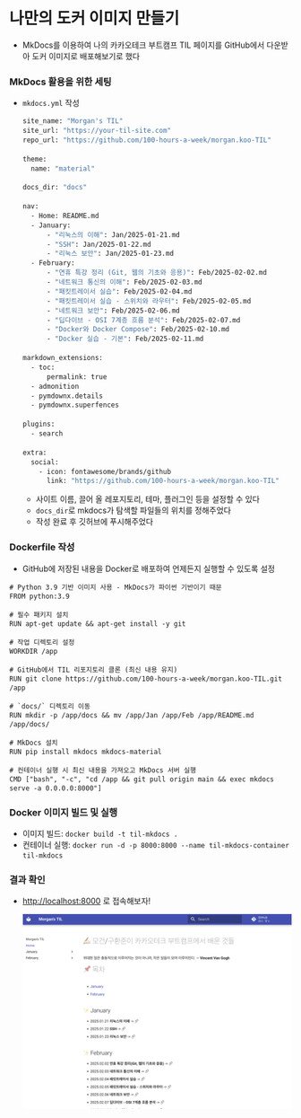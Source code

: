 # 나만의 도커 이미지 만들기

- MkDocs를 이용하여 나의 카카오테크 부트캠프 TIL 페이지를 GitHub에서 다운받아 도커 이미지로 배포해보기로 했다

### MkDocs 활용을 위한 세팅

- `mkdocs.yml` 작성
    
    ```bash
    site_name: "Morgan's TIL"
    site_url: "https://your-til-site.com"
    repo_url: "https://github.com/100-hours-a-week/morgan.koo-TIL"
    
    theme:
      name: "material"
    
    docs_dir: "docs"
    
    nav:
      - Home: README.md
      - January:
          - "리눅스의 이해": Jan/2025-01-21.md
          - "SSH": Jan/2025-01-22.md
          - "리눅스 보안": Jan/2025-01-23.md
      - February:
          - "연휴 특강 정리 (Git, 웹의 기초와 응용)": Feb/2025-02-02.md
          - "네트워크 통신의 이해": Feb/2025-02-03.md
          - "패킷트레이서 실습": Feb/2025-02-04.md
          - "패킷트레이서 실습 - 스위치와 라우터": Feb/2025-02-05.md
          - "네트워크 보안": Feb/2025-02-06.md
          - "딥다이브 - OSI 7계층 흐름 분석": Feb/2025-02-07.md
          - "Docker와 Docker Compose": Feb/2025-02-10.md
          - "Docker 실습 - 기본": Feb/2025-02-11.md
    
    markdown_extensions:
      - toc:
          permalink: true
      - admonition
      - pymdownx.details
      - pymdownx.superfences
    
    plugins:
      - search
    
    extra:
      social:
        - icon: fontawesome/brands/github
          link: "https://github.com/100-hours-a-week/morgan.koo-TIL"
    ```
    
    - 사이트 이름, 끌어 올 레포지토리, 테마, 플러그인 등을 설정할 수 있다
    - `docs_dir`로 mkdocs가 탐색할 파일들의 위치를 정해주었다
    - 작성 완료 후 깃허브에 푸시해주었다

### Dockerfile 작성

- GitHub에 저장된 내용을 Docker로 배포하여 언제든지 실행할 수 있도록 설정

```docker
# Python 3.9 기반 이미지 사용 - MkDocs가 파이썬 기반이기 때문
FROM python:3.9

# 필수 패키지 설치
RUN apt-get update && apt-get install -y git

# 작업 디렉토리 설정
WORKDIR /app

# GitHub에서 TIL 리포지토리 클론 (최신 내용 유지)
RUN git clone https://github.com/100-hours-a-week/morgan.koo-TIL.git /app

# `docs/` 디렉토리 이동
RUN mkdir -p /app/docs && mv /app/Jan /app/Feb /app/README.md /app/docs/

# MkDocs 설치
RUN pip install mkdocs mkdocs-material

# 컨테이너 실행 시 최신 내용을 가져오고 MkDocs 서버 실행
CMD ["bash", "-c", "cd /app && git pull origin main && exec mkdocs serve -a 0.0.0.0:8000"]

```

### Docker 이미지 빌드 및 실행

- 이미지 빌드: `docker build -t til-mkdocs .`
- 컨테이너 실행: `docker run -d -p 8000:8000 --name til-mkdocs-container til-mkdocs`

### 결과 확인

- [http://localhost:8000](http://localhost:8000/) 로 접속해보자!
    
    ![image.png](../images/2025-02-13_1.png)